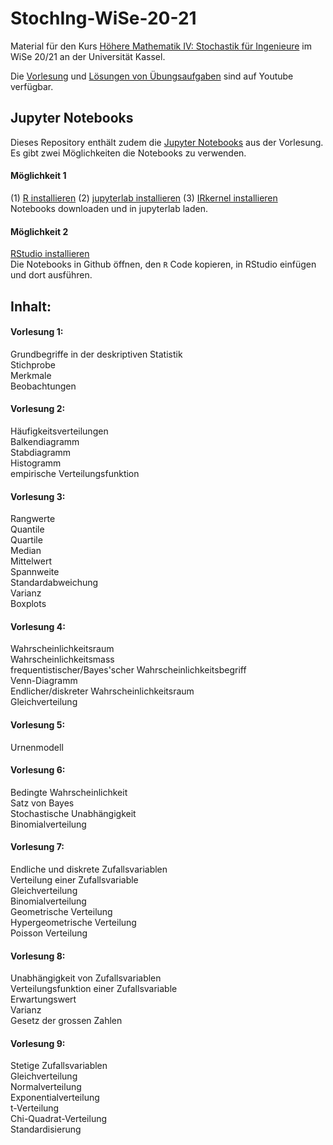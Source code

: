# StochIng-WiSe-20-21

Material für den Kurs [Höhere Mathematik IV: Stochastik für Ingenieure](https://portal.uni-kassel.de/qisserver/rds?state=verpublish&status=init&vmfile=no&publishid=177662&moduleCall=webInfo&publishConfFile=webInfo&publishSubDir=veranstaltung) im WiSe 20/21 an der Universität Kassel.

Die [Vorlesung](https://www.youtube.com/playlist?list=PLIIRjhhOmUg9GPqUfvdhS0fU6XJ_b7YxT) und [Lösungen von Übungsaufgaben](https://www.youtube.com/playlist?list=PLIIRjhhOmUg8jyt5kQQpSBhHkLqykpnhJ) sind auf Youtube verfügbar.

## Jupyter Notebooks

Dieses Repository enthält zudem die [Jupyter Notebooks](https://github.com/PBrdng/StochIng-WiSe-20-21/tree/main/Notebooks) aus der Vorlesung.<br>
Es gibt zwei Möglichkeiten die Notebooks zu verwenden.


#### Möglichkeit 1

(1) [R installieren](https://www.r-project.org) (2) [jupyterlab installieren](https://jupyterlab.readthedocs.io/en/stable/getting_started/installation.html) (3) [IRkernel installieren](https://github.com/IRkernel/IRkernel)<br>
Notebooks downloaden und in jupyterlab laden.


#### Möglichkeit 2

[RStudio installieren](https://rstudio.com/products/rstudio/download/)<br>
Die Notebooks in Github öffnen, den `R` Code kopieren, in RStudio einfügen und dort ausführen.



## Inhalt:

#### Vorlesung 1:
Grundbegriffe in der deskriptiven Statistik<br>
Stichprobe<br>
Merkmale<br>
Beobachtungen

#### Vorlesung 2:
Häufigkeitsverteilungen<br>
Balkendiagramm<br>
Stabdiagramm<br>
Histogramm<br>
empirische Verteilungsfunktion

#### Vorlesung 3:
Rangwerte<br>
Quantile<br>
Quartile<br>
Median<br>
Mittelwert<br>
Spannweite<br>
Standardabweichung<br>
Varianz<br>
Boxplots

#### Vorlesung 4:
Wahrscheinlichkeitsraum<br>
Wahrscheinlichkeitsmass<br>
frequentistischer/Bayes'scher Wahrscheinlichkeitsbegriff<br>
Venn-Diagramm<br>
Endlicher/diskreter Wahrscheinlichkeitsraum<br>
Gleichverteilung

#### Vorlesung 5:
Urnenmodell<br>

#### Vorlesung 6:
Bedingte Wahrscheinlichkeit<br>
Satz von Bayes<br>
Stochastische Unabhängigkeit<br>
Binomialverteilung

#### Vorlesung 7:
Endliche und diskrete Zufallsvariablen<br>
Verteilung einer Zufallsvariable<br>
Gleichverteilung<br>
Binomialverteilung<br>
Geometrische Verteilung<br>
Hypergeometrische Verteilung<br>
Poisson Verteilung

#### Vorlesung 8:
Unabhängigkeit von Zufallsvariablen<br>
Verteilungsfunktion einer Zufallsvariable<br>
Erwartungswert<br>
Varianz<br>
Gesetz der grossen Zahlen

#### Vorlesung 9:
Stetige Zufallsvariablen<br>
Gleichverteilung<br>
Normalverteilung<br>
Exponentialverteilung<br>
t-Verteilung<br>
Chi-Quadrat-Verteilung<br>
Standardisierung
